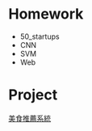 # Homework
+ 50_startups
+ CNN
+ SVM
+ Web

# Project
[美食推薦系統](https://github.com/dan890407/food_recommand_ai)
